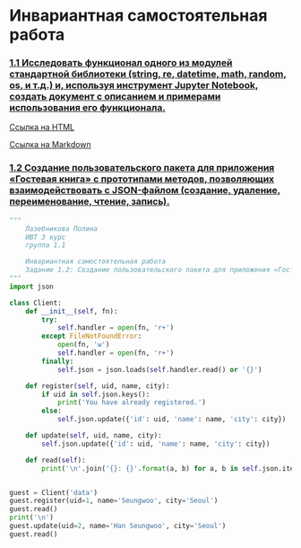 # Инвариантная самостоятельная работа

### [1.1 Исследовать функционал одного из модулей стандартной библиотеки (string, re, datetime, math, random, os, и т.д.) и, используя инструмент Jupyter Notebook, создать документ с описанием и примерами использования его функционала.](https://www.dropbox.com/s/3ngtdqq7fa94gtf/sem5-Tema1-ISR-1.1.ipynb?dl=0)
[Ссылка на HTML](https://www.dropbox.com/s/sm84k027nxsy6on/sem5-Tema1-ISR-1.1.html?dl=0)

[Ссылка на Markdown](https://github.com/polinalazebnikova/prog_sem5/blob/main/sem5-Tema1-ISR-1.1.md)
### [1.2 Создание пользовательского пакета для приложения «Гостевая книга» с прототипами методов, позволяющих взаимодействовать с JSON-файлом (создание, удаление, переименование, чтение, запись).](https://replit.com/@PolinaLazebniko/sem5-Tema1-ISR-12-1#main.py)
```python
"""
    Лазебникова Полина 
    ИВТ 3 курс
    группа 1.1

    Инвариантная самостоятельная работа 
    Задание 1.2: Создание пользовательского пакета для приложения «Гостевая книга» с прототипами методов, позволяющих взаимодействовать с JSON-файлом (создание, удаление, переименование, чтение, запись).
"""
import json

class Client:
    def __init__(self, fn):
        try:
            self.handler = open(fn, 'r+')
        except FileNotFoundError:
            open(fn, 'w')
            self.handler = open(fn, 'r+')
        finally:
            self.json = json.loads(self.handler.read() or '{}')

    def register(self, uid, name, city):
        if uid in self.json.keys():
            print('You have already registered.')
        else:
            self.json.update({'id': uid, 'name': name, 'city': city})

    def update(self, uid, name, city):
        self.json.update({'id': uid, 'name': name, 'city': city})

    def read(self):
        print('\n'.join('{}: {}'.format(a, b) for a, b in self.json.items()))


guest = Client('data')
guest.register(uid=1, name='Seungwoo', city='Seoul')
guest.read()
print('\n')
guest.update(uid=2, name='Han Seungwoo', city='Seoul')
guest.read() 
```
